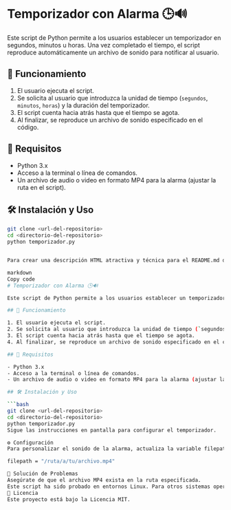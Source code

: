 # Temporizador con Alarma 🕒🔊

Este script de Python permite a los usuarios establecer un temporizador en segundos, minutos u horas. Una vez completado el tiempo, el script reproduce automáticamente un archivo de sonido para notificar al usuario.

## 🚀 Funcionamiento

1. El usuario ejecuta el script.
2. Se solicita al usuario que introduzca la unidad de tiempo (`segundos`, `minutos`, `horas`) y la duración del temporizador.
3. El script cuenta hacia atrás hasta que el tiempo se agota.
4. Al finalizar, se reproduce un archivo de sonido especificado en el código.

## 📌 Requisitos

- Python 3.x
- Acceso a la terminal o línea de comandos.
- Un archivo de audio o video en formato MP4 para la alarma (ajustar la ruta en el script).

## 🛠️ Instalación y Uso

```bash
git clone <url-del-repositorio>
cd <directorio-del-repositorio>
python temporizador.py


Para crear una descripción HTML atractiva y técnica para el README.md de un repositorio de GitHub, podemos utilizar elementos de Markdown que GitHub interpreta para mejorar la presentación, como títulos, listas, código y emojis. Aunque el Markdown de GitHub no interpreta directamente el HTML para todos los elementos (como los iconos personalizados directamente en el archivo README.md), se pueden utilizar imágenes de iconos alojadas externamente o emojis estándar para añadir un toque visual. A continuación, te muestro cómo podrías estructurar tu descripción utilizando elementos de Markdown que simulan lo que pides en HTML:

markdown
Copy code
# Temporizador con Alarma 🕒🔊

Este script de Python permite a los usuarios establecer un temporizador en segundos, minutos u horas. Una vez completado el tiempo, el script reproduce automáticamente un archivo de sonido para notificar al usuario.

## 🚀 Funcionamiento

1. El usuario ejecuta el script.
2. Se solicita al usuario que introduzca la unidad de tiempo (`segundos`, `minutos`, `horas`) y la duración del temporizador.
3. El script cuenta hacia atrás hasta que el tiempo se agota.
4. Al finalizar, se reproduce un archivo de sonido especificado en el código.

## 📌 Requisitos

- Python 3.x
- Acceso a la terminal o línea de comandos.
- Un archivo de audio o video en formato MP4 para la alarma (ajustar la ruta en el script).

## 🛠️ Instalación y Uso

```bash
git clone <url-del-repositorio>
cd <directorio-del-repositorio>
python temporizador.py
Sigue las instrucciones en pantalla para configurar el temporizador.

⚙ Configuración
Para personalizar el sonido de la alarma, actualiza la variable filepath en la función play_sound() con la ruta a tu archivo de audio o video.

filepath = "/ruta/a/tu/archivo.mp4"

🤔 Solución de Problemas
Asegúrate de que el archivo MP4 exista en la ruta especificada.
Este script ha sido probado en entornos Linux. Para otros sistemas operativos, puede ser necesario modificar el comando para abrir el archivo de sonido.
📝 Licencia
Este proyecto está bajo la Licencia MIT.
